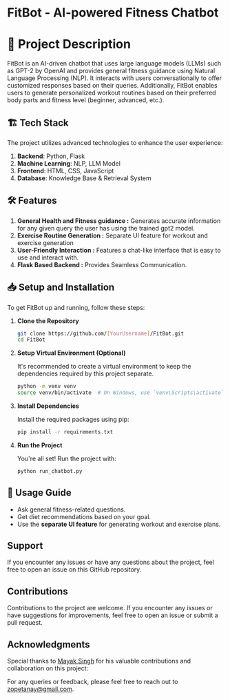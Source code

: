 # FitBot - AI-powered Fitness Chatbot

# 📌 Project Description
FitBot is an AI-driven chatbot that uses large language models (LLMs) such as GPT-2 by OpenAI and provides general fitness guidance using Natural Language Processing (NLP). It interacts with users conversationally to offer customized responses based on their queries. Additionally, FitBot enables users to generate personalized workout routines based on their preferred body parts and fitness level (beginner, advanced, etc.).

## 🏗️ Tech Stack
The project utilizes advanced technologies to enhance the user experience:
1. **Backend**: Python, Flask
2. **Machine Learning**: NLP, LLM Model
3. **Frontend**: HTML, CSS, JavaScript
4. **Database**: Knowledge Base & Retrieval System

## 🛠️ Features
1. **General Health and Fitness guidance :** Generates accurate information for any given query the user has using the trained gpt2 model.
2. **Exercise Routine Generation :** Separate UI feature for workout and exercise generation
3. **User-Friendly Interaction :** Features a chat-like interface that is easy to use and interact with.
4. **Flask Based Backend :** Provides Seamless Communication.

## 📥 Setup and Installation

To get FitBot up and running, follow these steps:

1. **Clone the Repository**

   ```bash
   git clone https://github.com/[YourUsername]/FitBot.git
   cd FitBot

2. **Setup Virtual Environment (Optional)**

    It's recommended to create a virtual environment to keep the dependencies required by this project separate.

    ```bash
    python -m venv venv
    source venv/bin/activate  # On Windows, use `venv\Scripts\activate`

3. **Install Dependencies**

    Install the required packages using pip:

    ```bash
    pip install -r requirements.txt

4. **Run the Project**

    You're all set! Run the project with:

    ```bash
    python run_chatbot.py

## 📌 Usage Guide
- Ask general fitness-related questions.
- Get diet recommendations based on your goal.
- Use the **separate UI feature** for generating workout and exercise plans.

## Support

If you encounter any issues or have any questions about the project, feel free to open an issue on this GitHub repository.

## Contributions

Contributions to the project are welcome. If you encounter any issues or have suggestions for improvements, feel free to open an issue or submit a pull request.

## Acknowledgments

Special thanks to [Mayak Singh](https://github.com/mayyyank) for his valuable contributions and collaboration on this project:


For any queries or feedback, please feel free to reach out to [zopetanay@gmail.com](mailto:zopetanay@gmail.com).

